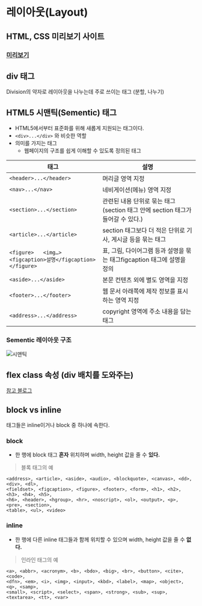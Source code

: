 # 레이아웃(Layout)

## HTML, CSS 미리보기 사이트
### [미리보기](https://liveweave.com/)

## div 태그
Division의 약자로 레이아웃을 나누는데 주로 쓰이는 태그 (분할, 나누기)

## HTML5 시맨틱(Sementic) 태그
- HTML5에서부터 표준화를 위해 새롭게 지원되는 태그이다.  
- `<div>...</div>` 와 비슷한 역할
- 의미를 가지는 태그
  - 웹페이지의 구조를 쉽게 이해할 수 있도록 정의된 태그

| 태그 | 설명  |
|------------------------------------------------------------|---------------------------------------------------------------------------------|
| `<header>...</header>`                                       | 머리글 영역 지정                                                                |
| `<nav>...</nav>`                                             | 네비게이션(메뉴) 영역 지정                                                      |
| `<section>...</section>`                                     | 관련된 내용 단위로 묶는 태그 (section 태그 안에 section 태그가 들어갈 수 있다.) |
| `<article>...</article>`                                     | section 태그보다 더 적은 단위로 기사, 게시글 등을 묶는 태그                     |
| `<figure>   <img…>   <figcaption>설명</figcaption></figure>` | 표, 그림, 다이어그램 등과 설명을 묶는 태그figcaption 태그에 설명을 정의         |
| `<aside>...</aside>`                                         | 본문 컨텐츠 외에 별도 영역을 지정                                               |
| `<footer>...</footer>`                                       | 웹 문서 아래쪽에 제작 정보를 표시하는 영역 지정                                 |
| `<address>...</address>`                                     | copyright 영역에 주소 내용을 담는 태그                                          |

### Sementic 레이아웃 구조
![시맨틱](/material/images/marobiana/front-end/sementic_layout.png)

## flex class 속성 (div 배치를 도와주는)
[참고 블로그](https://studiomeal.com/archives/197)

## block vs inline

태그들은 inline이거나 block 중 하나에 속한다.

### block
- 한 행에 block 태그 **혼자** 위치하며 width, height 값을 줄 수 **있다.**

> 블록 태그의 예  
```
<address>, <article>, <aside>, <audio>, <blockquote>, <canvas>, <dd>, <div>, <dl>,
<fieldset>, <figcaption>, <figure>, <footer>, <form>, <h1>, <h2>, <h3>, <h4>, <h5>,
<h6>, <header>, <hgroup>, <hr>, <noscript>, <ol>, <output>, <p>, <pre>, <section>,
<table>, <ul>, <video>
```

### inline
- 한 행에 다른 inline 태그들과 함께 위치할 수 있으며 width, height 값을 줄 수 **없다.**

> 인라인 태그의 예  
```
<a>, <abbr>, <acronym>, <b>, <bdo>, <big>, <br>, <button>, <cite>, <code>, 
<dfn>, <em>, <i>, <img>, <input>, <kbd>, <label>, <map>, <object>, <q>, <samp>,
<small>, <script>, <select>, <span>, <strong>, <sub>, <sup>, <textarea>, <tt>, <var>
```